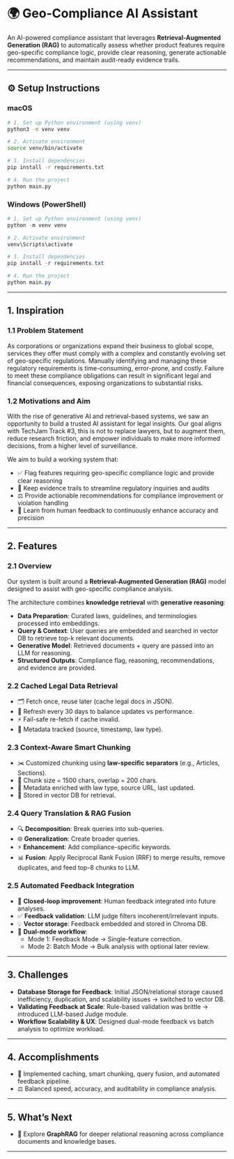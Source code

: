 
# 🌍 Geo-Compliance AI Assistant

An AI-powered compliance assistant that leverages **Retrieval-Augmented Generation (RAG)** to automatically assess whether product features require geo-specific compliance logic, provide clear reasoning, generate actionable recommendations, and maintain audit-ready evidence trails.

---

## ⚙️ Setup Instructions

### macOS
```bash
# 1. Set up Python environment (using venv)
python3 -m venv venv

# 2. Activate environment
source venv/bin/activate

# 3. Install dependencies
pip install -r requirements.txt

# 4. Run the project
python main.py
```

### Windows (PowerShell)
```powershell
# 1. Set up Python environment (using venv)
python -m venv venv

# 2. Activate environment
venv\Scripts\activate

# 3. Install dependencies
pip install -r requirements.txt

# 4. Run the project
python main.py
```

---

## 1. Inspiration

### 1.1 Problem Statement
As corporations or organizations expand their business to global scope, services they offer must comply with a complex and constantly evolving set of geo-specific regulations. Manually identifying and managing these regulatory requirements is time-consuming, error-prone, and costly. Failure to meet these compliance obligations can result in significant legal and financial consequences, exposing organizations to substantial risks.

### 1.2 Motivations and Aim
With the rise of generative AI and retrieval-based systems, we saw an opportunity to build a trusted AI assistant for legal insights. Our goal aligns with TechJam Track #3, this is not to replace lawyers, but to augment them, reduce research friction, and empower individuals to make more informed decisions, from a higher level of surveillance.

We aim to build a working system that:
- ✅ Flag features requiring geo-specific compliance logic and provide clear reasoning  
- 📑 Keep evidence trails to streamline regulatory inquiries and audits  
- ⚖️ Provide actionable recommendations for compliance improvement or violation handling  
- 🔄 Learn from human feedback to continuously enhance accuracy and precision  

---

## 2. Features

### 2.1 Overview
Our system is built around a **Retrieval-Augmented Generation (RAG)** model designed to assist with geo-specific compliance analysis.

The architecture combines **knowledge retrieval** with **generative reasoning**:
- **Data Preparation**: Curated laws, guidelines, and terminologies processed into embeddings.  
- **Query & Context**: User queries are embedded and searched in vector DB to retrieve top-k relevant documents.  
- **Generative Model**: Retrieved documents + query are passed into an LLM for reasoning.  
- **Structured Outputs**: Compliance flag, reasoning, recommendations, and evidence are provided.  

### 2.2 Cached Legal Data Retrieval
- 🗂️ Fetch once, reuse later (cache legal docs in JSON).  
- 🔄 Refresh every 30 days to balance updates vs performance.  
- ⚡ Fail-safe re-fetch if cache invalid.  
- 📝 Metadata tracked (source, timestamp, law type).  

### 2.3 Context-Aware Smart Chunking
- ✂️ Customized chunking using **law-specific separators** (e.g., Articles, Sections).  
- 📏 Chunk size = 1500 chars, overlap = 200 chars.  
- 🧩 Metadata enriched with law type, source URL, last updated.  
- 💾 Stored in vector DB for retrieval.  

### 2.4 Query Translation & RAG Fusion
- 🔍 **Decomposition**: Break queries into sub-queries.  
- 🌐 **Generalization**: Create broader queries.  
- ⚡ **Enhancement**: Add compliance-specific keywords.  
- 📊 **Fusion**: Apply Reciprocal Rank Fusion (RRF) to merge results, remove duplicates, and feed top-8 chunks to LLM.  

### 2.5 Automated Feedback Integration
- 🔄 **Closed-loop improvement**: Human feedback integrated into future analyses.  
- ✅ **Feedback validation**: LLM judge filters incoherent/irrelevant inputs.  
- 💡 **Vector storage**: Feedback embedded and stored in Chroma DB.  
- 🧭 **Dual-mode workflow**:  
  - Mode 1: Feedback Mode → Single-feature correction.  
  - Mode 2: Batch Mode → Bulk analysis with optional later review.  

---

## 3. Challenges

- **Database Storage for Feedback**: Initial JSON/relational storage caused inefficiency, duplication, and scalability issues → switched to vector DB.  
- **Validating Feedback at Scale**: Rule-based validation was brittle → introduced LLM-based Judge module.  
- **Workflow Scalability & UX**: Designed dual-mode feedback vs batch analysis to optimize workload.  

---

## 4. Accomplishments
- 🚀 Implemented caching, smart chunking, query fusion, and automated feedback pipeline.  
- ⚖️ Balanced speed, accuracy, and auditability in compliance analysis.  

---

## 5. What’s Next
- 🔮 Explore **GraphRAG** for deeper relational reasoning across compliance documents and knowledge bases.  

---

